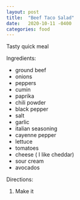 ```yaml
---
layout: post
title:  "Beef Taco Salad"
date:   2020-10-11 -0400
categories: food
---
```


Tasty quick meal

Ingredients:

* ground beef
* onions
* peppers
* cumin
* paprika
* chili powder
* black pepper
* salt
* garlic
* italian seasoning
* cayenne pepper
* lettuce
* tomatoes
* cheese ( I like cheddar)
* sour cream
* avocados


Directions:

1. Make it